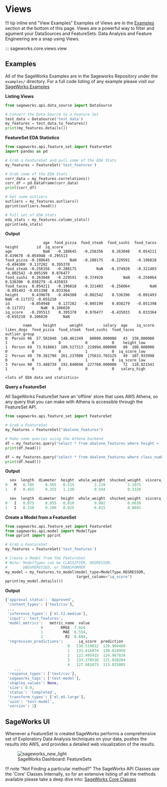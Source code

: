 # Views
!!! tip inline end "View Examples"
    Examples of Views are in the [Examples](#examples) section at the bottom of this page. Views are a powerful way to filter and agument your DataSources and FeatureSets. Data Analysis and Feature Engineering are a snap using Views.
    
::: sageworks.core.views.view


## Examples
All of the SageWorks Examples are in the Sageworks Repository under the `examples/` directory. For a full code listing of any example please visit our [SageWorks Examples](https://github.com/SuperCowPowers/sageworks/blob/main/examples)

**Listing Views**

```py title="datasource_to_featureset.py"
from sageworks.api.data_source import DataSource

# Convert the Data Source to a Feature Set
test_data = DataSource('test_data')
my_features = test_data.to_features()
print(my_features.details())
```

**FeatureSet EDA Statistics**

```py title="featureset_eda.py"
from sageworks.api.feature_set import FeatureSet
import pandas as pd

# Grab a FeatureSet and pull some of the EDA Stats
my_features = FeatureSet('test_features')

# Grab some of the EDA Stats
corr_data = my_features.correlations()
corr_df = pd.DataFrame(corr_data)
print(corr_df)

# Get some outliers
outliers = my_features.outliers()
pprint(outliers.head())

# Full set of EDA Stats
eda_stats = my_features.column_stats()
pprint(eda_stats)
```
**Output**

```data
                 age  food_pizza  food_steak  food_sushi  food_tacos    height        id  iq_score
age              NaN   -0.188645   -0.256356    0.263048    0.054211  0.439678 -0.054948 -0.295513
food_pizza -0.188645         NaN   -0.288175   -0.229591   -0.196818 -0.494380  0.137282  0.395378
food_steak -0.256356   -0.288175         NaN   -0.374920   -0.321403 -0.002542 -0.005199  0.076477
food_sushi  0.263048   -0.229591   -0.374920         NaN   -0.256064  0.536396  0.038279 -0.435033
food_tacos  0.054211   -0.196818   -0.321403   -0.256064         NaN -0.091493 -0.051398  0.033364
height      0.439678   -0.494380   -0.002542    0.536396   -0.091493       NaN -0.117372 -0.655210
id         -0.054948    0.137282   -0.005199    0.038279   -0.051398 -0.117372       NaN  0.106020
iq_score   -0.295513    0.395378    0.076477   -0.435033    0.033364 -0.655210  0.106020       NaN

        name     height      weight         salary  age    iq_score  likes_dogs  food_pizza  food_steak  food_sushi  food_tacos outlier_group
0  Person 96  57.582840  148.461349   80000.000000   43  150.000000           1           0           0           0           0    height_low
1  Person 68  73.918663  189.527313  219994.000000   80  100.000000           0           0           0           1           0  iq_score_low
2  Person 49  70.381790  261.237000  175633.703125   49  107.933998           0           0           0           1           0  iq_score_low
3  Person 90  73.488739  193.840698  227760.000000   72  110.821541           1           0           0           0           0   salary_high

<lots of EDA data and statistics>
```

**Query a FeatureSet**

All SageWorks FeatureSet have an 'offline' store that uses AWS Athena, so any query that you can make with Athena is accessible through the FeatureSet API.

```py title="featureset_query.py"
from sageworks.api.feature_set import FeatureSet

# Grab a FeatureSet
my_features = FeatureSet("abalone_features")

# Make some queries using the Athena backend
df = my_features.query("select * from abalone_features where height > .3")
print(df.head())

df = my_features.query("select * from abalone_features where class_number_of_rings < 3")
print(df.head())
```

**Output**

```python
  sex  length  diameter  height  whole_weight  shucked_weight  viscera_weight  shell_weight  class_number_of_rings
0   M   0.705     0.565   0.515         2.210          1.1075          0.4865        0.5120                     10
1   F   0.455     0.355   1.130         0.594          0.3320          0.1160        0.1335                      8

  sex  length  diameter  height  whole_weight  shucked_weight  viscera_weight  shell_weight  class_number_of_rings
0   I   0.075     0.055   0.010         0.002          0.0010          0.0005        0.0015                      1
1   I   0.150     0.100   0.025         0.015          0.0045          0.0040         0.0050                      2
```


**Create a Model from a FeatureSet**

```py title="featureset_to_model.py"
from sageworks.api.feature_set import FeatureSet
from sageworks.api.model import ModelType
from pprint import pprint

# Grab a FeatureSet
my_features = FeatureSet('test_features')

# Create a Model from the FeatureSet
# Note: ModelTypes can be CLASSIFIER, REGRESSOR, 
#       UNSUPERVISED, or TRANSFORMER
my_model = my_features.to_model(model_type=ModelType.REGRESSOR, 
                                target_column="iq_score")
pprint(my_model.details())
```

**Output**

```python
{'approval_status': 'Approved',
 'content_types': ['text/csv'],
 ...
 'inference_types': ['ml.t2.medium'],
 'input': 'test_features',
 'model_metrics':   metric_name  value
				0        RMSE  7.924
				1         MAE  6.554,
				2          R2  0.604,
 'regression_predictions':       iq_score  prediction
							0   136.519012  139.964460
							1   133.616974  130.819950
							2   122.495415  124.967834
							3   133.279510  121.010284
							4   127.881073  113.825005
    ...
 'response_types': ['text/csv'],
 'sageworks_tags': ['test-model'],
 'shapley_values': None,
 'size': 0.0,
 'status': 'Completed',
 'transform_types': ['ml.m5.large'],
 'uuid': 'test-model',
 'version': 1}
```

## SageWorks UI
Whenever a FeatureSet is created SageWorks performs a comprehensive set of Exploratory Data Analysis techniques on your data, pushes the results into AWS, and provides a detailed web visualization of the results.

<figure style="width: 700px;">
<img alt="sageworks_new_light" src="https://github.com/SuperCowPowers/sageworks/assets/4806709/0b4103fe-2c33-4611-86df-ff659fad1a3b">
<figcaption>SageWorks Dashboard: FeatureSets</figcaption>
</figure>

!!! note "Not Finding a particular method?"
    The SageWorks API Classes use the 'Core' Classes Internally, so for an extensive listing of all the methods available please take a deep dive into: [SageWorks Core Classes](../core_classes/overview.md)
